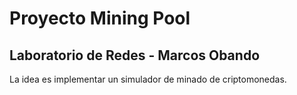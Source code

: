 # Proyecto Mining Pool
## Laboratorio de Redes - Marcos Obando

La idea es implementar un simulador de minado de criptomonedas.